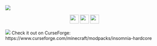 <img src="https://i.imgur.com/hgKeRR3.png" />
<p style="text-align: center;"><a title="Join our discord!" href="https://discord.gg/Kss5gBgeDA"><img src="https://img.shields.io/discord/734879752866889788?color=F7F3F5&amp;labelColor=030B14&amp;style=for-the-badge&amp;logo=Discord&amp;label=Discord&amp;logoColor=fe0000" height="28" /></a>&nbsp;<a href="https://wiki.crismpack.net/modpacks/insomnia-hardcore"><img src="https://img.shields.io/badge/Wiki-CrismPack.net-F7F3F5?labelColor=030B14&amp;style=for-the-badge" height="28" /></a>&nbsp;<a href="https://www.curseforge.com/members/crismpack/projects"><img src="https://img.shields.io/badge/Our-Modpacks-F7F3F5?style=for-the-badge&amp;labelColor=030B14&amp;logo=curseforge&amp;logoColor=important" height="28" /></a><span style="font-size: 1.2rem;">&nbsp;</span></p>
<img src="https://i.imgur.com/zt8Kn0i.png" />
Check it out on CurseForge:
https://www.curseforge.com/minecraft/modpacks/insomnia-hardcore
